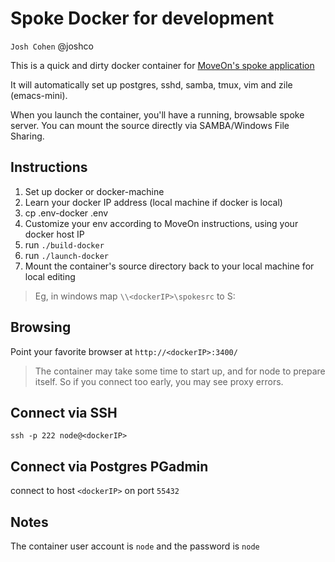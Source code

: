 # Spoke Docker for development

`Josh Cohen` @joshco

This is a quick and dirty docker container for [MoveOn's spoke application](https://github.com/MoveOnOrg/Spoke)

It will automatically set up postgres, sshd, samba, tmux, vim and zile (emacs-mini).

When you launch the container, you'll have a running, browsable spoke server.  You can mount the source directly via SAMBA/Windows File Sharing.

## Instructions

1. Set up docker or docker-machine
2. Learn your docker IP address (local machine if docker is local)
2. cp .env-docker .env
3. Customize your env according to MoveOn instructions, using your docker host IP
4. run `./build-docker`
5. run `./launch-docker`
6. Mount the container's source directory back to your local machine for local editing
> Eg, in windows map `\\<dockerIP>\spokesrc` to S:

## Browsing

Point your favorite browser at `http://<dockerIP>:3400/`

> The container may take some time to start up, and for node to prepare itself.  So if you connect too early, you may see proxy errors.

## Connect via SSH

`ssh -p 222 node@<dockerIP>`

## Connect via Postgres PGadmin

connect to host `<dockerIP>` on port `55432`

## Notes

The container user account is `node` and the password is `node`



